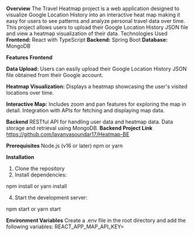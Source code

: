 **Overview**
The Travel Heatmap project is a web application designed to visualize Google Location History into an interactive heat map making it easy for users to see patterns and analyze personal travel data over time.
This project allows users to upload their Google Location History JSON file and view a heatmap visualization of their data. 
Technologies Used
**Frontend:** React with TypeScript
**Backend:** Spring Boot
**Database:** MongoDB

**Features**
**Frontend**

**Data Upload:** 
Users can easily upload their Google Location History JSON file obtained from their Google account.

**Heatmap Visualization:** 
Displays a heatmap showcasing the user's visited locations over time.

**Interactive Map:** 
Includes zoom and pan features for exploring the map in detail.
Integration with APIs for fetching and displaying map data.

**Backend**
RESTful API for handling user data and heatmap data.
Data storage and retrieval using MongoDB.
**Backend Project Link**
https://github.com/lavanyasoundar17/Heatmap-BE

**Prerequisites**
Node.js (v16 or later)
npm or yarn

**Installation**
1. Clone the repository
2. Install dependencies:
   
npm install
or
yarn install

4. Start the development server:
   
npm start
or
yarn start

**Environment Variables**
Create a .env file in the root directory and add the following variables:
REACT_APP_MAP_API_KEY=<Your Map API Key>


